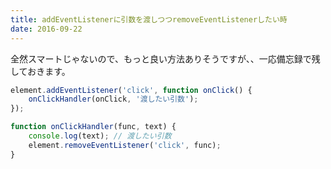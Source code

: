 ```yaml
---
title: addEventListenerに引数を渡しつつremoveEventListenerしたい時
date: 2016-09-22
---
```


全然スマートじゃないので、もっと良い方法ありそうですが、、一応備忘録で残しておきます。

``` js
element.addEventListener('click', function onClick() {
    onClickHandler(onClick, '渡したい引数');
});

function onClickHandler(func, text) {
    console.log(text); // 渡したい引数
    element.removeEventListener('click', func);
}
```